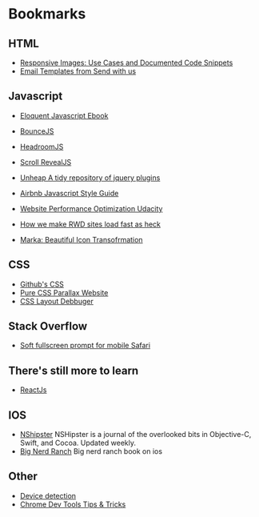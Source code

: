<h1>Bookmarks</h1>

## HTML
* [Responsive Images: Use Cases and Documented Code Snippets](http://dev.opera.com/articles/responsive-images/)
* [Email Templates from Send with us](https://www.sendwithus.com/resources/templates)


## Javascript
* [Eloquent Javascript Ebook](http://eloquentjavascript.net/)
* [BounceJS](http://bouncejs.com/)
* [HeadroomJS](https://github.com/WickyNilliams/headroom.js)
* [Scroll RevealJS](https://github.com/julianlloyd/scrollReveal.js)
* [Unheap A tidy repository of jquery plugins](http://www.unheap.com/)
* [Airbnb Javascript Style Guide](https://github.com/airbnb/javascript)
* [Website Performance Optimization Udacity](https://www.udacity.com/course/ud884)
* [How we make RWD sites load fast as heck](http://filamentgroup.com/lab/performance-rwd.html)

* [Marka: Beautiful Icon Transofrmation](http://fian.my.id/marka/)

## CSS
* [Github's CSS](http://markdotto.com/2014/07/23/githubs-css/)
* [Pure CSS Parallax Website](http://blog.keithclark.co.uk/pure-css-parallax-websites/)
* [CSS Layout Debbuger](https://gist.github.com/addyosmani/fd3999ea7fce242756b1)
## Stack Overflow
* [Soft fullscreen prompt for mobile Safari](https://gist.github.com/bitinn/1700068a276fb29740a7)

## There's still more to learn
* [ReactJs](http://facebook.github.io/react/docs/getting-started.html)

## IOS
* [NShipster](http://nshipster.com/) NSHipster is a journal of the overlooked bits in Objective-C, Swift, and Cocoa. Updated weekly.
* [Big Nerd Ranch](http://www.bignerdranch.com/we-write/ios-programming.html) Big nerd ranch book on ios

## Other
* [Device detection](http://www.smashingmagazine.com/2014/07/01/server-side-device-detection-with-javascript/?utm_source=javascriptweekly&utm_medium=email)
* [Chrome Dev Tools Tips & Tricks](http://devtoolstips.com/)